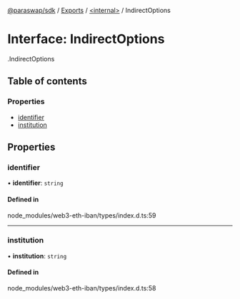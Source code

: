 [@paraswap/sdk](../README.md) / [Exports](../modules.md) / [<internal\>](../modules/internal_.md) / IndirectOptions

# Interface: IndirectOptions

[<internal>](../modules/internal_.md).IndirectOptions

## Table of contents

### Properties

- [identifier](internal_.IndirectOptions.md#identifier)
- [institution](internal_.IndirectOptions.md#institution)

## Properties

### identifier

• **identifier**: `string`

#### Defined in

node_modules/web3-eth-iban/types/index.d.ts:59

___

### institution

• **institution**: `string`

#### Defined in

node_modules/web3-eth-iban/types/index.d.ts:58
